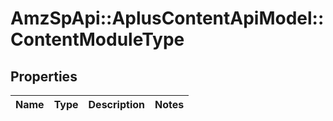 # AmzSpApi::AplusContentApiModel::ContentModuleType

## Properties
Name | Type | Description | Notes
------------ | ------------- | ------------- | -------------


